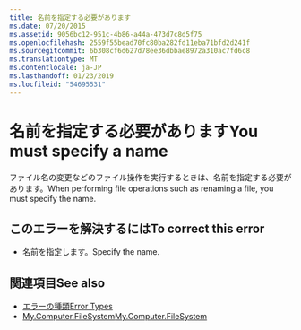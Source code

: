 ```yaml
---
title: 名前を指定する必要があります
ms.date: 07/20/2015
ms.assetid: 9056bc12-951c-4b86-a44a-473d7c8d5f75
ms.openlocfilehash: 2559f55bead70fc80ba282fd11eba71bfd2d241f
ms.sourcegitcommit: 6b308cf6d627d78ee36dbbae8972a310ac7fd6c8
ms.translationtype: MT
ms.contentlocale: ja-JP
ms.lasthandoff: 01/23/2019
ms.locfileid: "54695531"
---
```

# <a name="you-must-specify-a-name"></a><span data-ttu-id="067ce-102">名前を指定する必要があります</span><span class="sxs-lookup"><span data-stu-id="067ce-102">You must specify a name</span></span>
<span data-ttu-id="067ce-103">ファイル名の変更などのファイル操作を実行するときは、名前を指定する必要があります。</span><span class="sxs-lookup"><span data-stu-id="067ce-103">When performing file operations such as renaming a file, you must specify the name.</span></span>  
  
## <a name="to-correct-this-error"></a><span data-ttu-id="067ce-104">このエラーを解決するには</span><span class="sxs-lookup"><span data-stu-id="067ce-104">To correct this error</span></span>  
  
-   <span data-ttu-id="067ce-105">名前を指定します。</span><span class="sxs-lookup"><span data-stu-id="067ce-105">Specify the name.</span></span>  
  
## <a name="see-also"></a><span data-ttu-id="067ce-106">関連項目</span><span class="sxs-lookup"><span data-stu-id="067ce-106">See also</span></span>
- [<span data-ttu-id="067ce-107">エラーの種類</span><span class="sxs-lookup"><span data-stu-id="067ce-107">Error Types</span></span>](../../visual-basic/programming-guide/language-features/error-types.md)
- [<span data-ttu-id="067ce-108">My.Computer.FileSystem</span><span class="sxs-lookup"><span data-stu-id="067ce-108">My.Computer.FileSystem</span></span>](xref:Microsoft.VisualBasic.FileIO.FileSystem)
